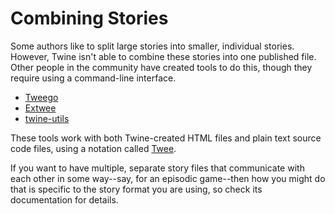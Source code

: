 # Combining Stories

Some authors like to split large stories into smaller, individual stories.
However, Twine isn't able to combine these stories into one published file.
Other people in the community have created tools to do this, though they require
using a command-line interface.

- [Tweego](https://www.motoslave.net/tweego/)
- [Extwee](https://github.com/videlais/extwee)
- [twine-utils](https://www.npmjs.com/package/twine-utils)

These tools work with both Twine-created HTML files and plain text source code
files, using a notation called
[Twee](https://github.com/iftechfoundation/twine-specs/blob/master/twee-3-specification.md).

If you want to have multiple, separate story files that communicate with each
other in some way--say, for an episodic game--then how you might do that is
specific to the story format you are using, so check its documentation for
details.
